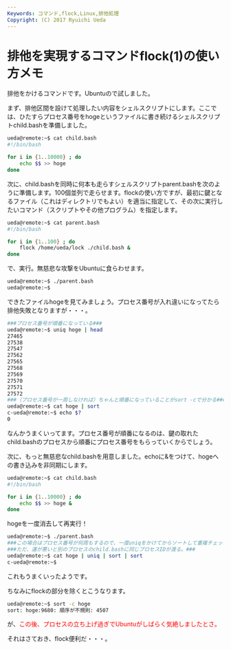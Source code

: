 ```yaml
---
Keywords: コマンド,flock,Linux,排他処理
Copyright: (C) 2017 Ryuichi Ueda
---
```


# 排他を実現するコマンドflock(1)の使い方メモ
排他をかけるコマンドです。Ubuntuので試しました。

まず、排他区間を設けて処理したい内容をシェルスクリプトにします。ここでは、ひたすらプロセス番号をhogeというファイルに書き続けるシェルスクリプトchild.bashを準備しました。
```bash
ueda@remote:~$ cat child.bash 
#!/bin/bash

for i in {1..10000} ; do
	echo $$ >> hoge 
done
```

<!--more-->

次に、child.bashを同時に何本も走らすシェルスクリプトparent.bashを次のように準備します。100個並列で走らせます。flockの使い方ですが、最初に鍵となるファイル（これはディレクトリでもよい）を適当に指定して、その次に実行したいコマンド（スクリプトやその他プログラム）を指定します。
```bash
ueda@remote:~$ cat parent.bash 
#!/bin/bash

for i in {1..100} ; do
	flock /home/ueda/lock ./child.bash &
done
```

で、実行。無慈悲な攻撃をUbuntuに食らわせます。
```bash
ueda@remote:~$ ./parent.bash 
ueda@remote:~$ 
```

できたファイルhogeを見てみましょう。プロセス番号が入れ違いになってたら排他失敗となりますが・・・。
```bash
###プロセス番号が順番になっている###
ueda@remote:~$ uniq hoge | head
27465
27538
27547
27562
27565
27568
27569
27570
27571
27572
###（プロセス番号が一周しなければ）ちゃんと順番になっていることがsort -cで分かる###
ueda@remote:~$ cat hoge | sort 
c-ueda@remote:~$ echo $?
0
```
なんかうまくいってます。プロセス番号が順番になるのは、鍵の取れたchild.bashのプロセスから順番にプロセス番号をもらっていくからでしょう。

次に、もっと無慈悲なchild.bashを用意しました。echoに&をつけて、hogeへの書き込みを非同期にします。
```bash
ueda@remote:~$ cat child.bash 
#!/bin/bash

for i in {1..10000} ; do
	echo $$ >> hoge & 
done
```
hogeを一度消去して再実行！
```bash
ueda@remote:~$ ./parent.bash 
###この場合はプロセス番号が何周もするので、一度uniqをかけてからソートして重複チェックを行う。###
###ただ、運が悪いと別のプロセスのchild.bashに同じプロセスIDが渡る。###
ueda@remote:~$ cat hoge | uniq | sort | sort 
c-ueda@remote:~$
```
これもうまくいったようです。

ちなみにflockの部分を除くとこうなります。
```bash
ueda@remote:~$ sort -c hoge
sort: hoge:9680: 順序が不規則: 4507
```
が、<span style="color:red">この後、プロセスの立ち上げ過ぎでUbuntuがしばらく気絶しましたとさ。</span>


それはさておき、flock便利だ・・・。

